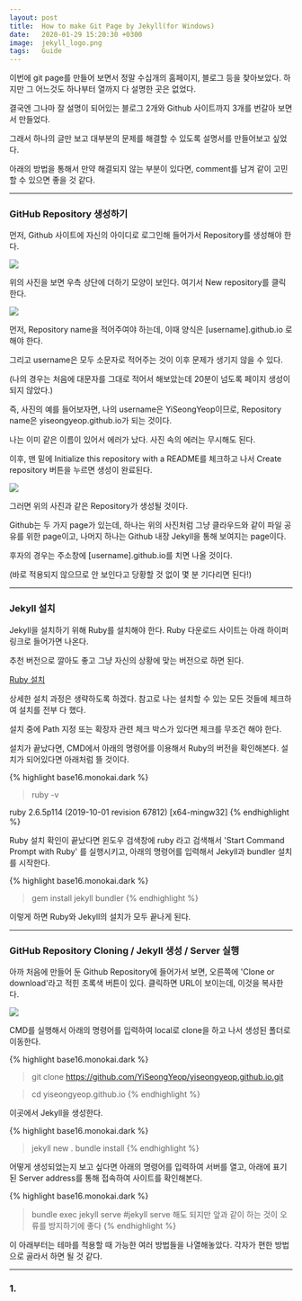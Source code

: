 ```yaml
---
layout: post
title:  How to make Git Page by Jekyll(for Windows)
date:   2020-01-29 15:20:30 +0300
image:  jekyll_logo.png
tags:   Guide
---
```

이번에 git page를 만들어 보면서 정말 수십개의 홈페이지, 블로그 등을 찾아보았다. 
하지만 그 어느것도 하나부터 열까지 다 설명한 곳은 없었다. 

결국엔 그나마 잘 설명이 되어있는 블로그 2개와 Github 사이트까지 3개를 번갈아 보면서 만들었다. 

그래서 하나의 글만 보고 대부분의 문제를 해결할 수 있도록 설명서를 만들어보고 싶었다. 

아래의 방법을 통해서 만약 해결되지 않는 부분이 있다면, comment를 남겨 같이 고민할 수 있으면 좋을 것 같다.

***

### GitHub Repository 생성하기

먼저, Github 사이트에 자신의 아이디로 로그인해 들어가서 Repository를 생성해야 한다. 

![]({{site.baseurl}}/img/gb1.JPG)

위의 사진을 보면 우측 상단에 더하기 모양이 보인다. 여기서 New repository를 클릭한다.

![]({{site.baseurl}}/img/gb2.JPG)

먼저, Repository name을 적어주여야 하는데, 이때 양식은 [username].github.io 로 해야 한다.

그리고 username은 모두 소문자로 적어주는 것이 이후 문제가 생기지 않을 수 있다. 

(나의 경우는 처음에 대문자를 그대로 적어서 해보았는데 20분이 넘도록 페이지 생성이 되지 않았다.) 

즉, 사진의 예를 들어보자면, 나의 username은 YiSeongYeop이므로, Repository name은 yiseongyeop.github.io가 되는 것이다. 

나는 이미 같은 이름이 있어서 에러가 났다. 사진 속의 에러는 무시해도 된다.

이후, 맨 밑에 Initialize this repository with a README를 체크하고 나서 Create repository 버튼을 누르면 생성이 완료된다.

![]({{site.baseurl}}/img/gb3.JPG)

그러면 위의 사진과 같은 Repository가 생성될 것이다. 

Github는 두 가지 page가 있는데, 하나는 위의 사진처럼 그냥 클라우드와 같이 파일 공유를 위한 page이고, 나머지 하나는 Github 내장 Jekyll을 통해 보여지는 page이다.

후자의 경우는 주소창에 [username].github.io를 치면 나올 것이다.

(바로 적용되지 않으므로 안 보인다고 당황할 것 없이 몇 분 기다리면 된다!)

***

### Jekyll 설치

Jekyll을 설치하기 위해 Ruby를 설치해야 한다. 
Ruby 다운로드 사이트는 아래 하이퍼링크로 들어가면 나온다. 

추천 버전으로 깔아도 좋고 그냥 자신의 상황에 맞는 버전으로 하면 된다.

<a href="https://rubyinstaller.org/downloads/" target="_blank">Ruby 설치</a>

상세한 설치 과정은 생략하도록 하겠다. 참고로 나는 설치할 수 있는 모든 것들에 체크하여 설치를 전부 다 했다.

설치 중에 Path 지정 또는 확장자 관련 체크 박스가 있다면 체크를 무조건 해야 한다.

설치가 끝났다면, CMD에서 아래의 명령어를 이용해서 Ruby의 버전을 확인해본다. 설치가 되어있다면 아래처럼 뜰 것이다.

{% highlight base16.monokai.dark %}
>ruby -v

ruby 2.6.5p114 (2019-10-01 revision 67812) [x64-mingw32]
{% endhighlight %}

Ruby 설치 확인이 끝났다면 윈도우 검색창에 ruby 라고 검색해서 'Start Command Prompt with Ruby' 를 실행시키고, 아래의 명령어를 입력해서 Jekyll과 bundler 설치를 시작한다.

{% highlight base16.monokai.dark %}
>gem install jekyll bundler
{% endhighlight %}

이렇게 하면 Ruby와 Jekyll의 설치가 모두 끝나게 된다.

***

### GitHub Repository Cloning / Jekyll 생성 / Server 실행

아까 처음에 만들어 둔 Github Repository에 들어가서 보면, 오른쪽에 'Clone or download'라고 적힌 초록색 버튼이 있다. 클릭하면 URL이 보이는데, 이것을 복사한다.

![]({{site.baseurl}}/img/gb4.JPG)

CMD를 실행해서 아래의 명령어를 입력하여 local로 clone을 하고 나서 생성된 폴더로 이동한다.

{% highlight base16.monokai.dark %}
>git clone https://github.com/YiSeongYeop/yiseongyeop.github.io.git

>cd yiseongyeop.github.io
{% endhighlight %}

이곳에서 Jekyll을 생성한다.

{% highlight base16.monokai.dark %}
>jekyll new .
>bundle install
{% endhighlight %}

어떻게 생성되었는지 보고 싶다면 아래의 명령어를 입력하여 서버를 열고, 아래에 표기된 Server address를 통해 접속하여 사이트를 확인해본다.

{% highlight base16.monokai.dark %}
>bundle exec jekyll serve  #jekyll serve 해도 되지만 앞과 같이 하는 것이 오류를 방지하기에 좋다
{% endhighlight %}


이 아래부터는 테마를 적용할 때 가능한 여러 방법들을 나열해놓았다. 각자가 편한 방법으로 골라서 하면 될 것 같다.

***

### 1. 